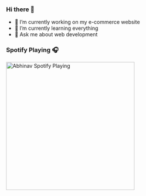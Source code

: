 ### Hi there 👋
- 🔭 I’m currently working on my e-commerce website
- 🌱 I’m currently learning everything
- 💬 Ask me about web development

### Spotify Playing 🎧
[<img src="https://now-playing-codestackr.vercel.app/api/spotify-playing" alt="Abhinav Spotify Playing" width="350" />](https://open.spotify.com/user/31ibzrzpb64w5iqdilld5e46lbm4)


<!--
**matrix101A/matrix101A** is a ✨ _special_ ✨ repository because its `README.md` (this file) appears on your GitHub profile.

Here are some ideas to get you started:

- 🔭 I’m currently working on my [e-commerce website] [https://github.com/matrix101A/MyAwesomeCart] !
- 🌱 I’m currently learning everything
- 👯 I’m looking to collaborate on ...
- 🤔 I’m looking for help with ...
- 💬 Ask me about web development
- 📫 How to reach me: ...
- 😄 Pronouns: ...
- ⚡ Fun fact: ...
-->
